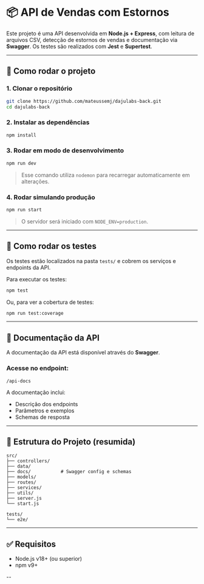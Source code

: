 # 📦 API de Vendas com Estornos

Este projeto é uma API desenvolvida em **Node.js + Express**, com leitura de arquivos CSV, detecção de estornos de vendas e documentação via **Swagger**. Os testes são realizados com **Jest** e **Supertest**.

---

## 🚀 Como rodar o projeto

### 1. Clonar o repositório

```bash
git clone https://github.com/mateussemj/dajulabs-back.git
cd dajulabs-back
```

### 2. Instalar as dependências

```bash
npm install
```

### 3. Rodar em modo de desenvolvimento

```bash
npm run dev
```

> Esse comando utiliza `nodemon` para recarregar automaticamente em alterações.

### 4. Rodar simulando produção

```bash
npm run start
```

> O servidor será iniciado com `NODE_ENV=production`.

---

## 🧪 Como rodar os testes

Os testes estão localizados na pasta `tests/` e cobrem os serviços e endpoints da API.

Para executar os testes:

```bash
npm test
```

Ou, para ver a cobertura de testes:

```bash
npm run test:coverage
```


---

## 📄 Documentação da API

A documentação da API está disponível através do **Swagger**.

### Acesse no endpoint:

```
/api-docs
```

A documentação inclui:
- Descrição dos endpoints
- Parâmetros e exemplos
- Schemas de resposta

---

## 📂 Estrutura do Projeto (resumida)

```
src/
├── controllers/
├── data/
├── docs/           # Swagger config e schemas
├── models/
├── routes/
├── services/
├── utils/
├── server.js
└── start.js

tests/
└── e2e/
```

---

## ✅ Requisitos

- Node.js v18+ (ou superior)
- npm v9+

--